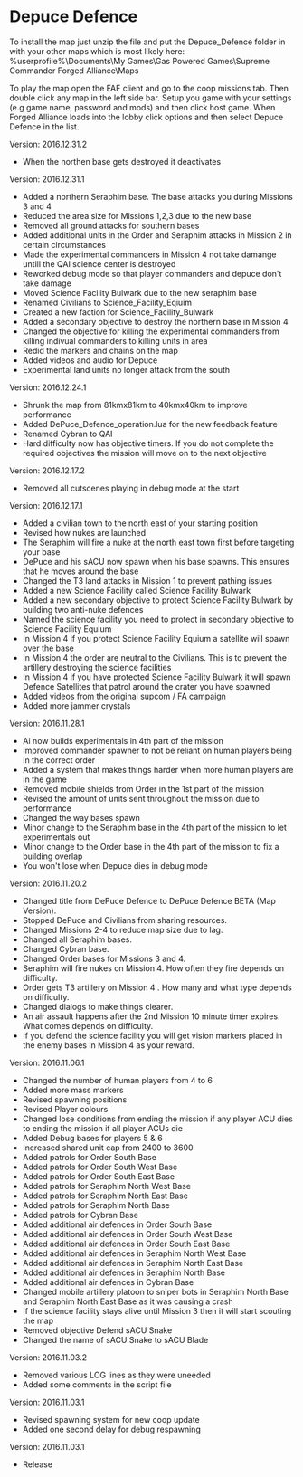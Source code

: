 # Depuce Defence

To install the map just unzip the file and put the Depuce_Defence folder in with your other maps which is most likely here: %userprofile%\Documents\My Games\Gas Powered Games\Supreme Commander Forged Alliance\Maps

To play the map open the FAF client and go to the coop missions tab. Then double click any map in the left side bar. Setup you game with your settings (e.g game name, password and mods) and then click host game. When Forged Alliance loads into the lobby click options and then select Depuce Defence in the list.

Version: 2016.12.31.2
- When the northen base gets destroyed it deactivates

Version: 2016.12.31.1
- Added a northern Seraphim base. The base attacks you during Missions 3 and 4
- Reduced the area size for Missions 1,2,3 due to the new base
- Removed all ground attacks for southern bases
- Added additional units in the Order and Seraphim attacks in Mission 2 in certain circumstances
- Made the experimental commanders in Mission 4 not take damange untill the QAI science center is destroyed
- Reworked debug mode so that player commanders and depuce don't take damage
- Moved Science Facility Bulwark due to the new seraphim base
- Renamed Civilians to Science_Facility_Eqiuim
- Created a new faction for Science_Facility_Bulwark
- Added a secondary objective to destroy the northern base in Mission 4
- Changed the objective for killing the experimental commanders from killing indivual commanders to killing units in area
- Redid the markers and chains on the map
- Added videos and audio for Depuce
- Experimental land units no longer attack from the south

Version: 2016.12.24.1
- Shrunk the map from 81kmx81km to 40kmx40km to improve performance
- Added DePuce_Defence_operation.lua for the new feedback feature
- Renamed Cybran to QAI
- Hard difficulty now has objective timers. If you do not complete the required objectives the mission will move on to the next objective

Version: 2016.12.17.2

- Removed all cutscenes playing in debug mode at the start


Version: 2016.12.17.1

- Added a civilian town to the north east of your starting position
- Revised how nukes are launched
- The Seraphim will fire a nuke at the north east town first before targeting your base
- DePuce and his sACU now spawn when his base spawns. This ensures that he moves around the base
- Changed the T3 land attacks in Mission 1 to prevent pathing issues
- Added a new Science Facility called Science Facility Bulwark
- Added a new secondary objective to protect Science Facility Bulwark by building two anti-nuke defences
- Named the science facility you need to protect in secondary objective to Science Facility Equium
- In Mission 4 if you protect Science Facility Equium a satellite will spawn over the base
- In Mission 4 the order are neutral to the Civilians. This is to prevent the artillery destroying the science facilities
- In Mission 4 if you have protected Science Facility Bulwark it will spawn Defence Satellites that patrol around the crater you have spawned
- Added videos from the original supcom / FA campaign
- Added more jammer crystals


Version: 2016.11.28.1

- Ai now builds experimentals in 4th part of the mission
- Improved commander spawner to not be reliant on human players being in the correct order
- Added a system that makes things harder when more human players are in the game
- Removed mobile shields from Order in the 1st part of the mission
- Revised the amount of units sent throughout the mission due to performance
- Changed the way bases spawn
- Minor change to the Seraphim base in the 4th part of the mission to let experimentals out
- Minor change to the Order base in the 4th part of the mission to fix a building overlap
- You won't lose when Depuce dies in debug mode

Version: 2016.11.20.2

- Changed title from DePuce Defence to DePuce Defence BETA (Map Version).
- Stopped DePuce and Civilians from sharing resources.
- Changed Missions 2-4 to reduce map size due to lag.
- Changed all Seraphim bases.
- Changed Cybran base.
- Changed Order bases for Missions 3 and 4.
- Seraphim will fire nukes on Mission 4. How often they fire depends on difficulty.
- Order gets T3 artillery on Mission 4 . How many and what type depends on difficulty.
- Changed dialogs to make things clearer.
- An air assault happens after the 2nd Mission 10 minute timer expires. What comes depends on difficulty.
- If you defend the science facility you will get vision markers placed in the enemy bases in Mission 4 as your reward.


Version: 2016.11.06.1

- Changed the number of human players from 4 to 6
- Added more mass markers
- Revised spawning positions
- Revised Player colours
- Changed lose conditions from ending the mission if any player ACU dies to ending the mission if all player ACUs die
- Added Debug bases for players 5 & 6
- Increased shared unit cap from 2400 to 3600
- Added patrols for Order South Base
- Added patrols for Order South West Base
- Added patrols for Order South East Base
- Added patrols for Seraphim North West Base
- Added patrols for Seraphim North East Base
- Added patrols for Seraphim North Base
- Added patrols for Cybran Base
- Added additional air defences in Order South Base
- Added additional air defences in Order South West Base
- Added additional air defences in Order South East Base
- Added additional air defences in Seraphim North West Base
- Added additional air defences in Seraphim North East Base
- Added additional air defences in Seraphim North Base
- Added additional air defences in Cybran Base
- Changed mobile artillery platoon to sniper bots in Seraphim North Base and Seraphim North East Base as it was causing a crash
- If the science facility stays alive until Mission 3 then it will start scouting the map
- Removed objective Defend sACU Snake
- Changed the name of sACU Snake to sACU Blade

Version: 2016.11.03.2

- Removed various LOG lines as they were uneeded
- Added some comments in the script file

Version: 2016.11.03.1

- Revised spawning system for new coop update
- Added one second delay for debug respawning

Version: 2016.11.03.1

- Release